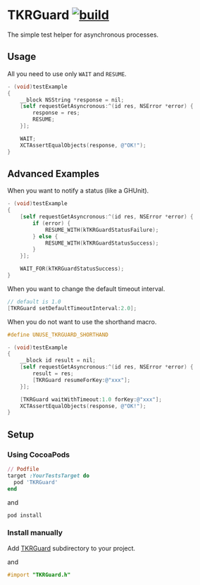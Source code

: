 TKRGuard [![build](https://travis-ci.org/tokorom/TKRGuard.png?branch=master)](https://travis-ci.org/tokorom/TKRGuard)
========

The simple test helper for asynchronous processes.

## Usage

All you need to use only `WAIT` and `RESUME`.

```objective-c
- (void)testExample
{
    __block NSString *response = nil;
    [self requestGetAsyncronous:^(id res, NSError *error) {
        response = res;
        RESUME;
    }];

    WAIT;
    XCTAssertEqualObjects(response, @"OK!");
}
```

## Advanced Examples

When you want to notify a status (like a GHUnit).

```objective-c
- (void)testExample
{
    [self requestGetAsyncronous:^(id res, NSError *error) {
        if (error) {
            RESUME_WITH(kTKRGuardStatusFailure);
        } else {
            RESUME_WITH(kTKRGuardStatusSuccess);
        }
    }];

    WAIT_FOR(kTKRGuardStatusSuccess);
}
```

When you want to change the default timeout interval.

```objective-c
// default is 1.0
[TKRGuard setDefaultTimeoutInterval:2.0];
```

When you do not want to use the shorthand macro.

```objective-c
#define UNUSE_TKRGUARD_SHORTHAND

- (void)testExample
{
    __block id result = nil;
    [self requestGetAsyncronous:^(id res, NSError *error) {
        result = res;
        [TKRGuard resumeForKey:@"xxx"];
    }];

    [TKRGuard waitWithTimeout:1.0 forKey:@"xxx"];
    XCTAssertEqualObjects(response, @"OK!");
}
```

## Setup

### Using CocoaPods

```ruby
// Podfile
target :YourTestsTarget do
  pod 'TKRGuard'
end
```

and

```shell
pod install
```

### Install manually

Add [TKRGuard](TKRGuard) subdirectory to your project.

and

```objective-c
#import "TKRGuard.h"
```
